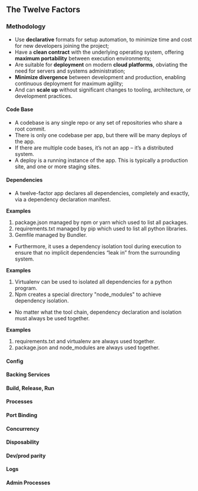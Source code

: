 ## The Twelve Factors

### Methodology
- Use **declarative** formats for setup automation, to minimize time and cost for new developers joining the project;
- Have a **clean contract** with the underlying operating system, offering **maximum portability** between execution environments;
- Are suitable for **deployment** on modern **cloud platforms**, obviating the need for servers and systems administration;
- **Minimize divergence** between development and production, enabling continuous deployment for maximum agility;
- And can **scale up** without significant changes to tooling, architecture, or development practices.

#### Code Base

- A codebase is any single repo or any set of repositories who share a root commit.
- There is only one codebase per app, but there will be many deploys of the app.
- If there are multiple code bases, it’s not an app – it’s a distributed system.
- A deploy is a running instance of the app. This is typically a production site, and one or more staging sites. 

#### Dependencies

- A twelve-factor app declares all dependencies, completely and exactly, via a dependency declaration manifest.

**Examples**
1. package.json managed by npm or yarn which used to list all packages.
2. requirements.txt managed by pip which used to list all python libraries. 
3. Gemfile managed by Bundler.

- Furthermore, it uses a dependency isolation tool during execution to ensure that no implicit dependencies “leak in” from the surrounding system.

**Examples**
1. Virtualenv can be used to isolated all dependencies for a python program.
2. Npm creates a special directory "node_modules" to achieve dependency isolation. 

- No matter what the tool chain, dependency declaration and isolation must always be used together.

**Examples**
1. requirements.txt and virtualenv are always used together.
2. package.json and node_modules are always used together.

#### Config

#### Backing Services

#### Build, Release, Run

#### Processes

#### Port Binding

#### Concurrency

#### Disposability

#### Dev/prod parity

#### Logs


#### Admin Processes

